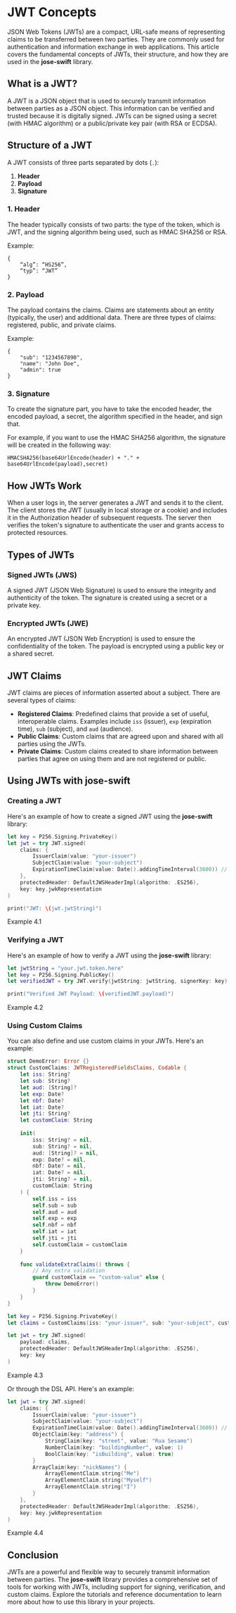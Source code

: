 # JWT Concepts

JSON Web Tokens (JWTs) are a compact, URL-safe means of representing claims to be transferred between two parties. They are commonly used for authentication and information exchange in web applications. This article covers the fundamental concepts of JWTs, their structure, and how they are used in the **jose-swift** library.

## What is a JWT?

A JWT is a JSON object that is used to securely transmit information between parties as a JSON object. This information can be verified and trusted because it is digitally signed. JWTs can be signed using a secret (with HMAC algorithm) or a public/private key pair (with RSA or ECDSA).

## Structure of a JWT

A JWT consists of three parts separated by dots (`.`):

1. **Header**
2. **Payload**
3. **Signature**

### 1. Header

The header typically consists of two parts: the type of the token, which is JWT, and the signing algorithm being used, such as HMAC SHA256 or RSA.

Example:

```
{
    “alg”: “HS256”,
    “typ”: “JWT”
}
```

### 2. Payload

The payload contains the claims. Claims are statements about an entity (typically, the user) and additional data. There are three types of claims: registered, public, and private claims.

Example:

```
{
    "sub": "1234567890",
    "name": "John Doe",
    "admin": true
}
```

### 3. Signature

To create the signature part, you have to take the encoded header, the encoded payload, a secret, the algorithm specified in the header, and sign that.

For example, if you want to use the HMAC SHA256 algorithm, the signature will be created in the following way:

```
HMACSHA256(base64UrlEncode(header) + "." + base64UrlEncode(payload),secret)
```

## How JWTs Work

When a user logs in, the server generates a JWT and sends it to the client. The client stores the JWT (usually in local storage or a cookie) and includes it in the Authorization header of subsequent requests. The server then verifies the token's signature to authenticate the user and grants access to protected resources.

## Types of JWTs

### Signed JWTs (JWS)

A signed JWT (JSON Web Signature) is used to ensure the integrity and authenticity of the token. The signature is created using a secret or a private key.

### Encrypted JWTs (JWE)

An encrypted JWT (JSON Web Encryption) is used to ensure the confidentiality of the token. The payload is encrypted using a public key or a shared secret.

## JWT Claims

JWT claims are pieces of information asserted about a subject. There are several types of claims:

- **Registered Claims**: Predefined claims that provide a set of useful, interoperable claims. Examples include `iss` (issuer), `exp` (expiration time), `sub` (subject), and `aud` (audience).
- **Public Claims**: Custom claims that are agreed upon and shared with all parties using the JWTs.
- **Private Claims**: Custom claims created to share information between parties that agree on using them and are not registered or public.

## Using JWTs with **jose-swift**

### Creating a JWT

Here's an example of how to create a signed JWT using the **jose-swift** library:

```swift
let key = P256.Signing.PrivateKey()
let jwt = try JWT.signed(
    claims: {
        IssuerClaim(value: "your-issuer")
        SubjectClaim(value: "your-subject")
        ExpirationTimeClaim(value: Date().addingTimeInterval(3600)) // 1 hour expiration
    },
    protectedHeader: DefaultJWSHeaderImpl(algorithm: .ES256),
    key: key.jwkRepresentation
)

print("JWT: \(jwt.jwtString)")
```
Example 4.1

### Verifying a JWT

Here's an example of how to verify a JWT using the **jose-swift** library:

```swift
let jwtString = "your.jwt.token.here"
let key = P256.Signing.PublicKey()
let verifiedJWT = try JWT.verify(jwtString: jwtString, signerKey: key)

print("Verified JWT Payload: \(verifiedJWT.payload)")
```
Example 4.2

### Using Custom Claims

You can also define and use custom claims in your JWTs. Here's an example:

```swift
struct DemoError: Error {}
struct CustomClaims: JWTRegisteredFieldsClaims, Codable {
    let iss: String?
    let sub: String?
    let aud: [String]?
    let exp: Date?
    let nbf: Date?
    let iat: Date?
    let jti: String?
    let customClaim: String
    
    init(
        iss: String? = nil,
        sub: String? = nil,
        aud: [String]? = nil,
        exp: Date? = nil,
        nbf: Date? = nil,
        iat: Date? = nil,
        jti: String? = nil,
        customClaim: String
    ) {
        self.iss = iss
        self.sub = sub
        self.aud = aud
        self.exp = exp
        self.nbf = nbf
        self.iat = iat
        self.jti = jti
        self.customClaim = customClaim
    }
    
    func validateExtraClaims() throws {
        // Any extra validation
        guard customClaim == "custom-value" else {
            throw DemoError()
        }
    }
}

let key = P256.Signing.PrivateKey()
let claims = CustomClaims(iss: "your-issuer", sub: "your-subject", customClaim: "custom-value")

let jwt = try JWT.signed(
    payload: claims,
    protectedHeader: DefaultJWSHeaderImpl(algorithm: .ES256),
    key: key
)
```
Example 4.3

Or through the DSL API. Here's an example:

```swift
let jwt = try JWT.signed(
    claims: {
        IssuerClaim(value: "your-issuer")
        SubjectClaim(value: "your-subject")
        ExpirationTimeClaim(value: Date().addingTimeInterval(3600)) // 1 hour expiration
        ObjectClaim(key: "address") {
            StringClaim(key: "street", value: "Rua Sesamo")
            NumberClaim(key: "buildingNumber", value: 1)
            BoolClaim(key: "isBuilding", value: true)
        }
        ArrayClaim(key: "nickNames") {
            ArrayElementClaim.string("Me")
            ArrayElementClaim.string("Myself")
            ArrayElementClaim.string("I")
        }
    },
    protectedHeader: DefaultJWSHeaderImpl(algorithm: .ES256),
    key: key.jwkRepresentation
)
```
Example 4.4

## Conclusion

JWTs are a powerful and flexible way to securely transmit information between parties. The **jose-swift** library provides a comprehensive set of tools for working with JWTs, including support for signing, verification, and custom claims. Explore the tutorials and reference documentation to learn more about how to use this library in your projects.
